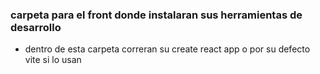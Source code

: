 ### carpeta para el front donde instalaran sus herramientas de desarrollo
- dentro de esta carpeta correran su create react app o por su defecto vite si lo usan